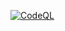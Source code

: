 [![CodeQL](https://github.com/Marko9827/telegram-bot/actions/workflows/github-code-scanning/codeql/badge.svg)](https://github.com/Marko9827/telegram-bot/actions/workflows/github-code-scanning/codeql)
